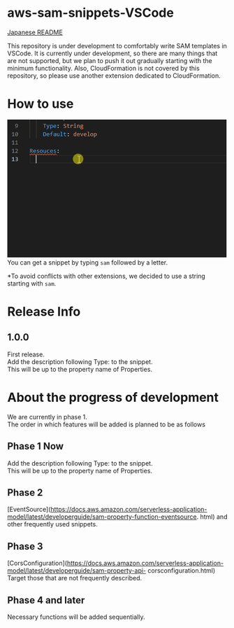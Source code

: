 # aws-sam-snippets-VSCode

[Japanese README](README_ja.md)

This repository is under development to comfortably write SAM templates in VSCode.
It is currently under development, so there are many things that are not supported, but we plan to push it out gradually starting with the minimum functionality.
Also, CloudFormation is not covered by this repository, so please use another extension dedicated to CloudFormation.

# How to use

![use-sample.gif](images/use-sample.gif)  
You can get a snippet by typing `sam` followed by a letter.

\*To avoid conflicts with other extensions, we decided to use a string starting with `sam`.

# Release Info

## 1.0.0

First release.  
Add the description following Type: to the snippet.  
This will be up to the property name of Properties.

# About the progress of development

We are currently in phase 1.  
The order in which features will be added is planned to be as follows

## Phase 1 Now

Add the description following Type: to the snippet.  
This will be up to the property name of Properties.

## Phase 2

[EventSource](https://docs.aws.amazon.com/serverless-application-model/latest/developerguide/sam-property-function-eventsource. html) and other frequently used snippets.

## Phase 3

[CorsConfiguration](https://docs.aws.amazon.com/serverless-application-model/latest/developerguide/sam-property-api- corsconfiguration.html) Target those that are not frequently described.

## Phase 4 and later

Necessary functions will be added sequentially.
